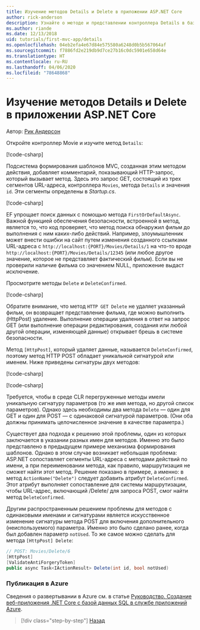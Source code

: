```yaml
---
title: Изучение методов Details и Delete в приложении ASP.NET Core
author: rick-anderson
description: Узнайте о методе и представлении контроллера Details в базовом приложении ASP.NET Core MVC.
ms.author: riande
ms.date: 12/13/2018
uid: tutorials/first-mvc-app/details
ms.openlocfilehash: 04eb2efa4e67d84e575580a6248d0b5b567064af
ms.sourcegitcommit: f7886fd2e219db9d7ce27b16c0dc5901e658d64e
ms.translationtype: HT
ms.contentlocale: ru-RU
ms.lasthandoff: 04/06/2020
ms.locfileid: "78648868"
---
```

# <a name="examine-the-details-and-delete-methods-of-an-aspnet-core-app"></a>Изучение методов Details и Delete в приложении ASP.NET Core

Автор: [Рик Андерсон](https://twitter.com/RickAndMSFT)

Откройте контроллер Movie и изучите метод `Details`:

[!code-csharp[](start-mvc/sample/MvcMovie22/Controllers/MoviesController.cs?name=snippet_details)]

Подсистема формирования шаблонов MVC, созданная этим методом действия, добавляет комментарий, показывающий HTTP-запрос, который вызывает метод. Здесь это запрос GET, состоящий из трех сегментов URL-адреса, контроллера `Movies`, метода `Details` и значения `id`. Эти сегменты определены в *Startup.cs*.

[!code-csharp[](start-mvc/sample/MvcMovie3/Startup.cs?highlight=5&name=snippet_1)]

EF упрощает поиск данных с помощью метода `FirstOrDefaultAsync`. Важной функцией обеспечения безопасности, встроенной в метод, является то, что код проверяет, что метод поиска обнаружил фильм до выполнения с ним каких-либо действий. Например, злоумышленник может внести ошибки на сайт путем изменения созданного ссылками URL-адреса с `http://localhost:{PORT}/Movies/Details/1` на что-то вроде `http://localhost:{PORT}/Movies/Details/12345` (или любое другое значение, которое не представляет фактический фильм). Если вы не проверили наличие фильма со значением NULL, приложение выдаст исключение.

Просмотрите методы `Delete` и `DeleteConfirmed`.

[!code-csharp[](start-mvc/sample/MvcMovie22/Controllers/MoviesController.cs?name=snippet_delete)]

Обратите внимание, что метод `HTTP GET Delete` не удаляет указанный фильм, он возвращает представление фильма, где можно выполнить (HttpPost) удаление. Выполнение операции удаления в ответ на запрос GET (или выполнение операции редактирования, создания или любой другой операции, изменяющей данные) открывает брешь в системе безопасности.

Метод `[HttpPost]`, который удаляет данные, называется `DeleteConfirmed`, поэтому метод HTTP POST обладает уникальной сигнатурой или именем. Ниже приведены сигнатуры двух методов:

[!code-csharp[](start-mvc/sample/MvcMovie/Controllers/MoviesController.cs?name=snippet_delete2)]

[!code-csharp[](start-mvc/sample/MvcMovie/Controllers/MoviesController.cs?name=snippet_delete3)]

Требуется, чтобы в среде CLR перегруженные методы имели уникальную сигнатуру параметров (то же имя метода, но другой список параметров). Однако здесь необходимы два метода `Delete` — один для GET и один для POST — с одинаковой сигнатурой параметров. (Они оба должны принимать целочисленное значение в качестве параметра.)

Существует два подхода к решению этой проблемы, один из которых заключается в указании разных имен для методов. Именно это было представлено в предыдущем примере механизма формирования шаблонов. Однако в этом случае возникает небольшая проблема: ASP.NET сопоставляет сегменты URL-адреса с методами действий по имени, а при переименовании метода, как правило, маршрутизация не сможет найти этот метод. Решение показано в примере, а именно: в метод `ActionName("Delete")` следует добавить атрибут `DeleteConfirmed`. Этот атрибут выполняет сопоставление для системы маршрутизации, чтобы URL-адрес, включающий /Delete/ для запроса POST, смог найти метод `DeleteConfirmed`.

Другим распространенным решением проблемы для методов с одинаковыми именами и сигнатурами является искусственное изменение сигнатуры метода POST для включения дополнительного (неиспользуемого) параметра. Именно это было сделано ранее, когда был добавлен параметр `notUsed`. То же самое можно сделать для метода `[HttpPost] Delete`:

```csharp
// POST: Movies/Delete/6
[HttpPost]
[ValidateAntiForgeryToken]
public async Task<IActionResult> Delete(int id, bool notUsed)
```

### <a name="publish-to-azure"></a>Публикация в Azure

Сведения о развертывании в Azure см. в статье [Руководство. Создание веб-приложения .NET Core с базой данных SQL в службе приложений Azure](/azure/app-service/app-service-web-tutorial-dotnetcore-sqldb).

> [!div class="step-by-step"]
> [Назад](validation.md)
